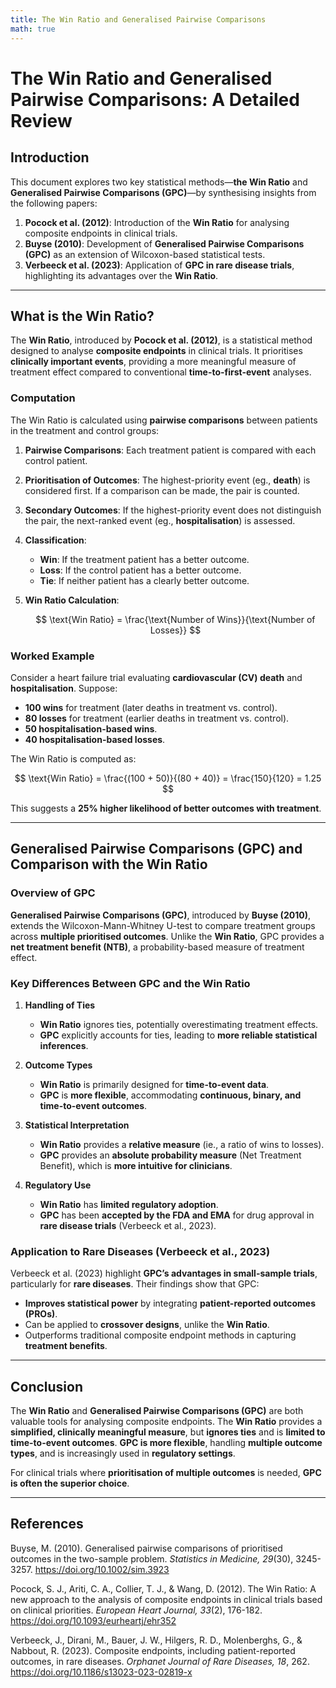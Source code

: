 ```yaml
---
title: The Win Ratio and Generalised Pairwise Comparisons
math: true
---
```


# The Win Ratio and Generalised Pairwise Comparisons: A Detailed Review

## Introduction
This document explores two key statistical methods—**the Win Ratio** and **Generalised Pairwise Comparisons (GPC)**—by synthesising insights from the following papers:

1. **Pocock et al. (2012)**: Introduction of the **Win Ratio** for analysing composite endpoints in clinical trials.
2. **Buyse (2010)**: Development of **Generalised Pairwise Comparisons (GPC)** as an extension of Wilcoxon-based statistical tests.
3. **Verbeeck et al. (2023)**: Application of **GPC in rare disease trials**, highlighting its advantages over the **Win Ratio**.

---

## What is the Win Ratio?

The **Win Ratio**, introduced by **Pocock et al. (2012)**, is a statistical method designed to analyse **composite endpoints** in clinical trials. It prioritises **clinically important events**, providing a more meaningful measure of treatment effect compared to conventional **time-to-first-event** analyses.

### Computation
The Win Ratio is calculated using **pairwise comparisons** between patients in the treatment and control groups:

1. **Pairwise Comparisons**: Each treatment patient is compared with each control patient.
2. **Prioritisation of Outcomes**: The highest-priority event (eg., **death**) is considered first. If a comparison can be made, the pair is counted.
3. **Secondary Outcomes**: If the highest-priority event does not distinguish the pair, the next-ranked event (eg., **hospitalisation**) is assessed.
4. **Classification**:
   - **Win**: If the treatment patient has a better outcome.
   - **Loss**: If the control patient has a better outcome.
   - **Tie**: If neither patient has a clearly better outcome.
5. **Win Ratio Calculation**:

   $$
   \text{Win Ratio} = \frac{\text{Number of Wins}}{\text{Number of Losses}}
   $$

### Worked Example
Consider a heart failure trial evaluating **cardiovascular (CV) death** and **hospitalisation**. Suppose:

- **100 wins** for treatment (later deaths in treatment vs. control).
- **80 losses** for treatment (earlier deaths in treatment vs. control).
- **50 hospitalisation-based wins**.
- **40 hospitalisation-based losses**.

The Win Ratio is computed as:

$$
\text{Win Ratio} = \frac{(100 + 50)}{(80 + 40)} = \frac{150}{120} = 1.25
$$

This suggests a **25% higher likelihood of better outcomes with treatment**.

---

## Generalised Pairwise Comparisons (GPC) and Comparison with the Win Ratio

### Overview of GPC
**Generalised Pairwise Comparisons (GPC)**, introduced by **Buyse (2010)**, extends the Wilcoxon-Mann-Whitney U-test to compare treatment groups across **multiple prioritised outcomes**. Unlike the **Win Ratio**, GPC provides a **net treatment benefit (NTB)**, a probability-based measure of treatment effect.

### Key Differences Between GPC and the Win Ratio

1. **Handling of Ties**  
   - **Win Ratio** ignores ties, potentially overestimating treatment effects.  
   - **GPC** explicitly accounts for ties, leading to **more reliable statistical inferences**.

2. **Outcome Types**  
   - **Win Ratio** is primarily designed for **time-to-event data**.  
   - **GPC** is **more flexible**, accommodating **continuous, binary, and time-to-event outcomes**.

3. **Statistical Interpretation**  
   - **Win Ratio** provides a **relative measure** (ie., a ratio of wins to losses).  
   - **GPC** provides an **absolute probability measure** (Net Treatment Benefit), which is **more intuitive for clinicians**.

4. **Regulatory Use**  
   - **Win Ratio** has **limited regulatory adoption**.  
   - **GPC** has been **accepted by the FDA and EMA** for drug approval in **rare disease trials** (Verbeeck et al., 2023).

### Application to Rare Diseases (Verbeeck et al., 2023)
Verbeeck et al. (2023) highlight **GPC’s advantages in small-sample trials**, particularly for **rare diseases**. Their findings show that GPC:
- **Improves statistical power** by integrating **patient-reported outcomes (PROs)**.
- Can be applied to **crossover designs**, unlike the **Win Ratio**.
- Outperforms traditional composite endpoint methods in capturing **treatment benefits**.

---

## Conclusion

The **Win Ratio** and **Generalised Pairwise Comparisons (GPC)** are both valuable tools for analysing composite endpoints. The **Win Ratio** provides a **simplified, clinically meaningful measure**, but **ignores ties** and is **limited to time-to-event outcomes**. **GPC is more flexible**, handling **multiple outcome types**, and is increasingly used in **regulatory settings**.

For clinical trials where **prioritisation of multiple outcomes** is needed, **GPC is often the superior choice**.

---

## References

Buyse, M. (2010). Generalised pairwise comparisons of prioritised outcomes in the two-sample problem. *Statistics in Medicine, 29*(30), 3245-3257. https://doi.org/10.1002/sim.3923  

Pocock, S. J., Ariti, C. A., Collier, T. J., & Wang, D. (2012). The Win Ratio: A new approach to the analysis of composite endpoints in clinical trials based on clinical priorities. *European Heart Journal, 33*(2), 176-182. https://doi.org/10.1093/eurheartj/ehr352  

Verbeeck, J., Dirani, M., Bauer, J. W., Hilgers, R. D., Molenberghs, G., & Nabbout, R. (2023). Composite endpoints, including patient-reported outcomes, in rare diseases. *Orphanet Journal of Rare Diseases, 18*, 262. https://doi.org/10.1186/s13023-023-02819-x  

<script type="text/javascript" async
  src="https://cdnjs.cloudflare.com/ajax/libs/mathjax/2.7.7/MathJax.js?config=TeX-MML-AM_CHTML">
</script>
